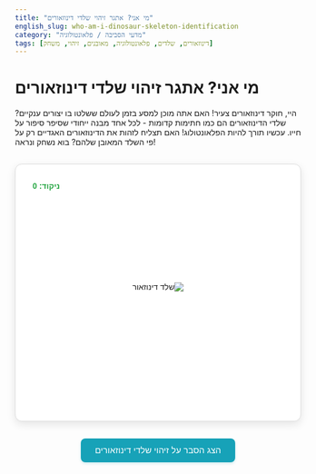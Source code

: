 ```yaml
---
title: "מי אני? אתגר זיהוי שלדי דינוזאורים"
english_slug: who-am-i-dinosaur-skeleton-identification
category: "מדעי הסביבה / פלאונטולוגיה"
tags: [דינוזאורים, שלדים, פלאונטולוגיה, מאובנים, זיהוי, משחק]
---
```

# מי אני? אתגר זיהוי שלדי דינוזאורים

היי, חוקר דינוזאורים צעיר! האם אתה מוכן למסע בזמן לעולם ששלטו בו יצורים ענקיים? שלדי הדינוזאורים הם כמו חתימות קדומות - לכל אחד מבנה ייחודי שסיפר סיפור על חייו. עכשיו תורך להיות הפלאונטולוג! האם תצליח לזהות את הדינוזאורים האגדיים רק על פי השלד המאובן שלהם? בוא נשחק ונראה!

<div id="quiz-container" class="quiz-container">
    <div id="quiz-header" class="quiz-header">
        <span id="progress"></span>
        <span id="score">ניקוד: 0</span>
    </div>
    <div id="skeleton-area" class="skeleton-area">
        <img id="dinosaur-skeleton" src="" alt="שלד דינוזאור" class="skeleton-image">
    </div>
    <div id="options-container" class="options-container">
        <!-- Buttons will be added here by JS -->
    </div>
    <div id="feedback" class="feedback">
        <!-- Feedback message here -->
    </div>
    <button id="next-button" class="control-button next-button" style="display:none;">השאלה הבאה</button>
    <div id="completion-message" class="completion-message" style="display:none;">
        כל הכבוד! סיימת את האתגר בהצלחה! <br> האם למדת לזהות את ענקי העבר?
    </div>
</div>

<style>
/* General styles for the container */
.quiz-container {
    font-family: 'Arial', sans-serif; /* Using a common sans-serif font */
    direction: rtl;
    text-align: right;
    padding: 30px;
    border: 1px solid #dcdcdc; /* Softer border */
    border-radius: 12px; /* More rounded corners */
    max-width: 650px; /* Slightly wider */
    margin: 30px auto; /* More margin */
    background-color: #ffffff; /* White background */
    box-shadow: 0 5px 15px rgba(0, 0, 0, 0.1); /* Soft shadow */
    position: relative; /* Needed for potential absolute positioning */
}

/* Header with score and progress */
.quiz-header {
    display: flex;
    justify-content: space-between;
    margin-bottom: 20px;
    font-size: 1em;
    color: #555;
}

#progress {
    font-weight: bold;
    color: #007bff; /* Blue color for progress */
}

#score {
    font-weight: bold;
    color: #28a745; /* Green color for score */
}


/* Skeleton image area */
.skeleton-area {
    text-align: center; /* Center the image */
    margin-bottom: 25px;
    min-height: 300px; /* Ensure space even before image loads */
    display: flex;
    align-items: center;
    justify-content: center;
}

.skeleton-image {
    max-width: 100%;
    max-height: 380px; /* Slightly increased max height */
    display: block;
    /* Added transition for smoother image loading/changing */
    opacity: 1;
    transition: opacity 0.5s ease-in-out;
}

.skeleton-image.loading {
    opacity: 0.5; /* Indicate loading state */
}


/* Options buttons container */
.options-container {
    text-align: center;
    margin-top: 20px;
}

.options-container button {
    display: block;
    width: 90%; /* Make buttons wider */
    margin: 12px auto; /* More vertical space */
    padding: 14px 25px; /* Larger padding */
    font-size: 1.1em; /* Slightly larger font */
    cursor: pointer;
    border: none; /* No default border */
    border-radius: 8px; /* More rounded */
    background-color: #007bff; /* Primary blue */
    color: white;
    transition: background-color 0.3s ease, transform 0.1s ease, box-shadow 0.3s ease; /* Smooth transitions */
    box-shadow: 0 2px 5px rgba(0, 123, 255, 0.2); /* Subtle shadow */
}

.options-container button:hover:not(:disabled) {
    background-color: #0056b3; /* Darker blue on hover */
    transform: translateY(-2px); /* Lift effect on hover */
    box-shadow: 0 4px 8px rgba(0, 123, 255, 0.3);
}

.options-container button:active:not(:disabled) {
    transform: translateY(0); /* Press effect */
    box-shadow: 0 2px 5px rgba(0, 123, 255, 0.2);
}

.options-container button:disabled {
    cursor: not-allowed;
    opacity: 0.6;
    background-color: #cccccc; /* Grey out disabled buttons */
    color: #666666;
    box-shadow: none;
    transform: none;
}

/* Styling for correct/incorrect buttons after selection */
.options-container button.correct {
    background-color: #28a745; /* Green */
    border-color: #218838;
    color: white;
    box-shadow: 0 2px 5px rgba(40, 167, 69, 0.3);
}

.options-container button.incorrect {
    background-color: #dc3545; /* Red */
    border-color: #c82333;
    color: white;
    box-shadow: 0 2px 5px rgba(220, 53, 69, 0.3);
}


/* Feedback area */
.feedback {
    text-align: center;
    margin-top: 20px; /* More space above feedback */
    min-height: 2em; /* Ensure space even when empty */
    font-size: 1.1em;
    font-weight: bold;
    transition: color 0.5s ease, opacity 0.5s ease; /* Smooth transitions */
    opacity: 0; /* Start hidden */
}

.feedback.visible {
    opacity: 1; /* Fade in */
}

.feedback-correct {
    color: #28a745; /* Green */
}

.feedback-incorrect {
    color: #dc3545; /* Red */
    /* Added a slight shake animation for incorrect */
    animation: shake 0.5s;
}

@keyframes shake {
  0%, 100% { transform: translateX(0); }
  10%, 30%, 50%, 70%, 90% { transform: translateX(-5px); }
  20%, 40%, 60%, 80% { transform: translateX(5px); }
}

/* Control buttons (Next, Toggle Explanation) */
.control-button {
    display: block;
    width: fit-content;
    margin: 25px auto 10px auto; /* Adjusted margin */
    padding: 12px 25px; /* Larger padding */
    font-size: 1.1em; /* Larger font */
    cursor: pointer;
    border: none; /* No default border */
    border-radius: 8px; /* More rounded */
    background-color: #17a2b8; /* Info blue/teal */
    color: white;
    transition: background-color 0.3s ease, transform 0.1s ease, box-shadow 0.3s ease; /* Smooth transitions */
    box-shadow: 0 2px 5px rgba(23, 162, 184, 0.2); /* Subtle shadow */
}

.control-button:hover {
    background-color: #138496; /* Darker teal on hover */
    transform: translateY(-2px);
    box-shadow: 0 4px 8px rgba(23, 162, 184, 0.3);
}
.control-button:active {
     transform: translateY(0);
     box-shadow: 0 2px 5px rgba(23, 162, 184, 0.2);
}

/* Specific style for Next button if needed (optional) */
.next-button {
    background-color: #28a745; /* Green */
    box-shadow: 0 2px 5px rgba(40, 167, 69, 0.2);
}
.next-button:hover {
    background-color: #218838; /* Darker green */
    box-shadow: 0 4px 8px rgba(40, 167, 69, 0.3);
}
.next-button:active {
     box-shadow: 0 2px 5px rgba(40, 167, 69, 0.2);
}


/* Completion Message */
.completion-message {
    display: none;
    text-align: center;
    font-size: 1.5em; /* Larger font */
    color: #28a745; /* Green */
    margin-top: 30px; /* More space */
    font-weight: bold;
    padding: 20px;
    border: 2px dashed #28a745; /* Dashed border */
    border-radius: 10px;
    background-color: #e9f7ef; /* Light green background */
}

/* Explanation section */
#explanation {
    margin-top: 40px; /* More space above */
    padding: 25px; /* More padding */
    border: 1px solid #ddd;
    border-radius: 10px; /* More rounded */
    background-color: #f8f9fa; /* Light grey background */
    direction: rtl;
    text-align: right;
}

#explanation h2, #explanation h3 {
    color: #343a40; /* Darker headings */
    margin-bottom: 18px; /* More space below headings */
    border-bottom: 2px solid #007bff; /* Blue underline */
    padding-bottom: 8px;
}

#explanation p {
    margin-bottom: 18px; /* More space between paragraphs */
    line-height: 1.7; /* Increased line height for readability */
    color: #495057; /* Slightly darker text */
}

#explanation ul {
    margin-bottom: 18px;
    padding-right: 20px; /* Indent list */
}

#explanation li {
    margin-bottom: 8px;
    line-height: 1.6;
    color: #495057;
}

#explanation ul ul {
    margin-bottom: 8px;
}

</style>

<button id="toggle-explanation" class="control-button">הצג הסבר על זיהוי שלדי דינוזאורים</button>

<div id="explanation" style="display:none;">
    <h2>כיצד שלדי דינוזאורים מספרים לנו סיפור? מבט פלאונטולוגי</h2>
    <p>שלדי הדינוזאורים הם לא רק עצמות עתיקות - הם חלונות נדירים אל עולם נכחד, ספרים כתובים באבן המגלים לנו סודות על ענקי העבר ששלטו בכדור הארץ לפני עשרות ומאות מיליוני שנים. כל פרט בשלד, מצורת הגולגולת ועד קצה הזנב, מהווה רמז קריטי לאורח חייו, סביבתו ואף התנהגותו של היצור הקדום. בואו נצלול עמוק יותר!</p>

    <h3>מסע האבן: כיצד שלד הופך למאובן ומה הוא חושף</h3>
    <p>רוב היצורים שנכחדו לא השאירו זכר. רק בתנאים יוצאי דופן - כמו קבורה מהירה במשקעים (בוץ, חול, אפר וולקני) המונעת חמצון והתפרקות - יכול שלד להתאבן. בתהליך איטי ומדהים, מים מחלחלים דרך העצמות ומחליפים בהדרגה את החומר האורגני המקורי במינרלים קשיחים. התוצאה היא מאובן: העתק מדויק מאבן של העצם המקורית. מאובנים אלו הם עדות כמעט יחידה לדינוזאורים. הם מאפשרים לנו לשחזר את צורתם החיצונית, לאמוד את גודלם ומשקלם, לשער את תנועתם, להבין את תזונתם (אילו שיניים היו להם? מבנה הלסת?), ואפילו לשפוך אור על התנהגויות כמו חיים בעדרים או דאגה לצאצאים, אם מוצאים מספר שלדים יחד או עדויות לקינים וביצים.</p>

    <h3>המפתח לזיהוי: מאפייני שלד בסיסיים</h3>
    <p>שלד הדינוזאור הוא המדריך הראשי לזיהויו:</p>
    <ul>
        <li>**גודל ופרופורציות:** האם ענק או קטן? צוואר ארוך או קצר? זנב ארוך וקשיח או קצר וגמיש? רגליים קדמיות ארוכות יותר מהאחוריות או להפך?</li>
        <li>**הגולגולת:** אולי החלק המרכזי בזיהוי. צורתה (ארוכה/קצרה, כבדה/קלה), גודלה ביחס לגוף, מבנה הלסתות (עדינות/חזקות), וחשוב מכל - השיניים (חדות ומעוקלות לטורפים, שטוחות או דמויות עלה לצמחוניים), ומאפיינים ייחודיים כמו קרניים, בליטות, או מניפות גרמיות.</li>
        <li>**מבנה האגן והגפיים:** מבנה האגן קובע האם הדינוזאור היה הולך על שתיים (דו-רגלי) או ארבע (ארבע-רגלי). מבנה כפות הרגליים והידיים, נוכחות טפרים (חדים לטורפים, רחבים או דמויי פרסה לצמחוניים) ואורך האצבעות מספקים רמזים על תנועה, ציד, אחיזה או הגנה.</li>
        <li>**שריון ומבנים מיוחדים:** לוחות גרמיות על הגב, קוצים, שריון כבד, מניפות עצם על הראש או הגב - כל אלו התפתחו כהגנה מפני טורפים והם סימני זיהוי מובהקים.</li>
    </ul>

    <h3>מי אכל מה? הבדלים מבניים בין טורפים לצמחוניים</h3>
    <p>השלד מגלה רבות על התפריט:</p>
    <ul>
        <li><strong>טורפים (תרפודים):</strong> שלדים אלו מעוצבים לצוד ולהרוג. גולגולת גדולה וחזקה, לסתות עם שיניים חדות, משוננות ומעוקלות לקריעת בשר, וטפרים חדים בכפות הרגליים והידיים. לרוב היו דו-רגליים עם זנב ארוך לאיזון בזמן ריצה ורדיפה. דוגמאות: טירנוזאורוס רקס, ולוצירפטור.</li>
        <li><strong>צמחוניים:</strong> מגוונים מאוד במבנה השלד, בהתאם לאסטרטגיות הגנה ואכילה.
            <ul>
                <li><strong>אורניתיסקיה:</strong> לרוב בעלי מבנה דמוי מקור בחזית הפה לקטיפת צמחייה. רבים פיתחו שריון, קרניים או מבנים גרמיים מרשימים אחרים להגנה. רובם ארבע-רגליים, אם כי חלקם (כמו האיגואנודון) יכלו לעמוד על שתיים. דוגמאות: טריצרטופס, סטגוזאורוס, אנקילוזאורוס.</li>
                <li><strong>סאורופודים:</strong> הענקים האמיתיים. צמחוניים ארבע-רגליים עם גוף מסיבי, צוואר וזנב ארוכים במיוחד (כדי להגיע לצמחייה גבוהה או להשתמש בזנב כשוט הגנה/איזון), וגולגולת קטנה יחסית עם שיניים מותאמות יותר לתלישה מאשר ללעיסה. דוגמאות: ברכיוזאורוס, אפטוזאורוס.</li>
            </ul>
        </li>
    </ul>

     <h3>מעבר לדינוזאורים: זוחלים קדומים מעופפים וימיים</h3>
    <p>חשוב לזכור שלא כל זוחל קדום הוא דינוזאור! זוחלים מעופפים כמו פטרוזאורים (דוגמת פטרודקטיל או פטרנודון) וזוחלים ימיים גדולים (איכטיוזאורים, פלסיוזאורים, מוזאזאורים) חיו באותה תקופה אך שייכים לקבוצות זוחלים אחרות. השלדים שלהם מותאמים באופן קיצוני לתנועה באוויר או במים (למשל, כנפיים נתמכות על ידי אצבע אחת ארוכה במיוחד אצל פטרוזאורים, או גפיים דמויות סנפירים אצל זוחלים ימיים) והם שונים מאוד משלדי הדינוזאורים.</p>

    <h3>השלדים ככרוניקה של האבולוציה</h3>
    <p>השוואת שלדי דינוזאורים מתקופות גיאולוגיות שונות ובמקומות שונים בעולם היא לב עבודת הפלאונטולוגים. זה מאפשר למפות את "עץ המשפחה" של הדינוזאורים, להבין כיצד קבוצות התפתחו והתפצלו, כיצד התפשטו ברחבי היבשות, וכיצד שינו את צורתם ומאפייניהם בתגובה לשינויים סביבתיים ולאבולוציה של צמחים ובעלי חיים אחרים. השלדים הם העדות המוחשית היחידה שלנו לתור הזהב של הדינוזאורים, שהגיע לסופו עם הכחדה המונית דרמטית לפני כ-66 מיליון שנה. לימודם הוא מסע בלשי מרתק אל העבר הרחוק.</p>
</div>

<script>
const dinosaurs = [
    {
        name: "טירנוזאורוס רקס (T-Rex)",
        image: "https://upload.wikimedia.org/wikipedia/commons/thumb/b/b1/Tyrannosaurus_rex_silhouette.svg/langhe-280px-Tyrannosaurus_rex_silhouette.svg.png",
        correctAnswer: "טירנוזאורוס רקס (T-Rex)",
        options: ["טירנוזאורוס רקס (T-Rex)", "טריצרטופס", "ברכיוזאורוס", "סטגוזאורוס"],
        feedback_correct: "מעולה! זיהוי מושלם! אין לטעות בגולגולת הענקית והעצמות החזקות של מלך הטורפים.",
        feedback_incorrect: "קרוב, אבל לא מדויק. שימו לב למבנה הגולגולת הענקית והשיניים החדות - זה סימן מובהק לטורף-על כמו הטי-רקס. צמחונים כמו טריצרטופס או ברכיוזאורוס נראים שונה לגמרי."
    },
    {
        name: "טריצרטופס",
        image: "https://upload.wikimedia.org/wikipedia/commons/thumb/a/a7/Triceratops_Prorsus_restoration.svg/langhe-280px-Triceratops_Prorsus_restoration.svg.png",
        correctAnswer: "טריצרטופס",
        options: ["סטגוזאורוס", "טריצרטופס", "ולוצירפטור", "אנקילוזאורוס"],
        feedback_correct: "יפה מאוד! הקרניים המאיימות והמניפה הגרמית הגדולה (פריל) הן כרטיס הביקור הבלעדי של הטריצרטופס הצמחוני.",
        feedback_incorrect: "נסו שוב להסתכל על הראש. הקרניים והמניפה הגרמית הן מאפיין ייחודי של הטריצרטופס, ששימשו כנראה להגנה או לתצוגה. סטגוזאורוס מזוהה על פי לוחות הגב, וולוצירפטור קטן בהרבה."
    },
    {
        name: "סטגוזאורוס",
        image: "https://upload.wikimedia.org/wikipedia/commons/thumb/b/b5/Stegosaurus_stenops_dorsal.svg/langhe-280px-Stegosaurus_stenops_dorsal.svg.png",
        correctAnswer: "סטגוזאורוס",
        options: ["ברכיוזאורוס", "טירנוזאורוס רקס (T-Rex)", "סטגוזאורוס", "טריצרטופס"],
        feedback_correct: "מצוין! אלו הלוחות הגרמיות הייחודיות על הגב והקוצים בזנב (טאג'ומיזר) שמגלים מיד שמדובר בסטגוזאורוס המרשים.",
        feedback_incorrect: "כמעט, אבל לא נכון. הלוחות והקוצים על הגב והזנב הם סימן היכר מובהק של הסטגוזאורוס הצמחוני. ברכיוזאורוס הוא ענק בעל צוואר ארוך, וטי-רקס הוא טורף איום."
    },
     {
        name: "ברכיוזאורוס",
        image: "https://upload.wikimedia.org/wikipedia/commons/thumb/b/b0/Brachiosaurus_altithorax_outline.svg/langhe-280px-Brachiosaurus_altithorax_outline.svg.png",
        correctAnswer: "ברכיוזאורוס",
        options: ["סטגוזאורוס", "ברכיוזאורוס", "ולוצירפטור", "אפטוזאורוס"],
        feedback_correct: "בדיוק! רק הברכיוזאורוס מתהדר בצוואר ארוך כל כך וברגליים קדמיות הגבוהות מהאחוריות, מה שנתן לו מראה של ג'ירף ענקי מהעבר.",
        feedback_incorrect: "זוהי טעות נפוצה! שימו לב לצוואר הארוך במיוחד ולרגליים הקדמיות שהן ארוכות יותר מהאחוריות. זהו הברכיוזאורוס הענק, צמחוני שהגיע לצמרות העצים. סטגוזאורוס וולוצירפטור שונים ממנו באופן מהותי."
    },
    {
        name: "ולוצירפטור",
        image: "https://upload.wikimedia.org/wikipedia/commons/thumb/1/1a/Velociraptor_mongoliensis_dorsal.svg/langhe-280px-Velociraptor_mongoliensis_dorsal.svg.png",
        correctAnswer: "ולוצירפטור",
        options: ["טריצרטופס", "ברכיוזאורוס", "ולוצירפטור", "טירנוזאורוס רקס (T-Rex)"],
        feedback_correct: "מעולה! זיהוי מדויק! השלד הקטן והזריז עם הטופר הגדול והמעוקל ברגל (sickle claw) שייך לולוצירפטור המהיר.",
        feedback_incorrect: "נסו שוב. שלד זה קטן בהרבה מהאחרים והוא כולל טופר גדול ומעוקל על אצבע אחת ברגל, המעיד על טורף זריז ממשפחת הדרומאוזאוריים, כמו הולוצירפטור. טריצרטופס וברכיוזאורוס ענקיים וצמחוניים."
    },
     {
        name: "פטרודקטיל (לא דינוזאור!)",
        image: "https://upload.wikimedia.org/wikipedia/commons/thumb/a/a0/Pterodactylus_antiquus_outline.svg/langhe-280px-Pterodactylus_antiquus_outline.svg.png",
        correctAnswer: "פטרודקטיל (לא דינוזאור!)",
        options: ["ולוצירפטור", "סטגוזאורוס", "פטרודקטיל (לא דינוזאור!)", "ברכיוזאורוס"],
        feedback_correct: "נכון מאוד! הפתעת המערכת! זוהי לא דינוזאור כלל, אלא פטרוזאור, זוחל מעופף קדום. מבנה הכנף הנתמכת על ידי אצבע אחת ארוכה במיוחד הוא סימן הזיהוי שלו.",
        feedback_incorrect: "שימו לב למבנה המיוחד של הגפיים הקדמיות. זהו לא דינוזאור יבשתי כמו ולוצירפטור או סטגוזאורוס, אלא פטרוזאור מעופף! הכנפיים שלו נתמכו על ידי אצבע רביעית ארוכה במיוחד."
    }
];

let currentQuestionIndex = 0;
let score = 0;
const totalQuestions = dinosaurs.length;

const skeletonImg = document.getElementById('dinosaur-skeleton');
const optionsContainer = document.getElementById('options-container');
const feedbackDiv = document.getElementById('feedback');
const nextButton = document.getElementById('next-button');
const completionMessageDiv = document.getElementById('completion-message');
const toggleExplanationButton = document.getElementById('toggle-explanation');
const explanationDiv = document.getElementById('explanation');
const scoreSpan = document.getElementById('score');
const progressSpan = document.getElementById('progress');


function loadQuestion(index) {
    if (index >= totalQuestions) {
        endQuiz();
        return;
    }

    const dinosaur = dinosaurs[index];

    // Hide previous feedback and next button immediately
    feedbackDiv.classList.remove('visible', 'feedback-correct', 'feedback-incorrect');
    feedbackDiv.textContent = ''; // Clear text content
    nextButton.style.display = 'none';

    // Add loading class for image transition
    skeletonImg.classList.add('loading');

    // Set image source and remove loading class when loaded
    skeletonImg.onload = () => {
        skeletonImg.classList.remove('loading');
    };
    skeletonImg.src = dinosaur.image;

    optionsContainer.innerHTML = '';
    completionMessageDiv.style.display = 'none';

    // Update progress indicator
    progressSpan.textContent = `שאלה ${index + 1} מתוך ${totalQuestions}`;

    // Shuffle options
    const shuffledOptions = shuffleArray([...dinosaur.options]);

    shuffledOptions.forEach(option => {
        const button = document.createElement('button');
        button.textContent = option;
        button.addEventListener('click', () => handleAnswer(button, option, dinosaur.correctAnswer, dinosaur.feedback_correct, dinosaur.feedback_incorrect));
        optionsContainer.appendChild(button);
    });
}

function handleAnswer(clickedButton, selectedAnswer, correctAnswer, feedbackCorrect, feedbackIncorrect) {
    disableOptions(); // Disable all options after first click

    if (selectedAnswer === correctAnswer) {
        score++; // Increase score for correct answer
        scoreSpan.textContent = `ניקוד: ${score}`; // Update score display
        feedbackDiv.textContent = feedbackCorrect;
        feedbackDiv.className = 'feedback visible feedback-correct'; // Add correct classes
        clickedButton.classList.add('correct'); // Highlight correct button
    } else {
        feedbackDiv.textContent = feedbackIncorrect;
        feedbackDiv.className = 'feedback visible feedback-incorrect'; // Add incorrect classes
        clickedButton.classList.add('incorrect'); // Highlight incorrect button
        // Also highlight the correct answer
        optionsContainer.querySelectorAll('button').forEach(button => {
            if (button.textContent === correctAnswer) {
                 button.classList.add('correct');
            }
        });
    }

    nextButton.style.display = 'block'; // Show next button
}

function disableOptions() {
    optionsContainer.querySelectorAll('button').forEach(button => {
        button.disabled = true;
    });
}

function nextQuestion() {
    currentQuestionIndex++;
    loadQuestion(currentQuestionIndex);
}

function endQuiz() {
    skeletonImg.style.display = 'none';
    optionsContainer.style.display = 'none';
    feedbackDiv.style.display = 'none'; // Hide feedback
    nextButton.style.display = 'none'; // Hide next button
    progressSpan.style.display = 'none'; // Hide progress

    completionMessageDiv.style.display = 'block'; // Show completion message
    completionMessageDiv.innerHTML = `כל הכבוד! סיימת את האתגר בהצלחה!<br>הניקוד הסופי שלך: <strong>${score} מתוך ${totalQuestions}</strong><br>האם למדת לזהות את ענקי העבר?`;

     // Optional: Reset button to start over? (Not requested, but good for game-like feel)
     // Add a reset button dynamically
}

// Fisher-Yates (aka Knuth) Shuffle
function shuffleArray(array) {
    for (let i = array.length - 1; i > 0; i--) {
        const j = Math.floor(Math.random() * (i + 1));
        [array[i], array[j]] = [array[j], array[i]]; // Swap elements
    }
    return array;
}

// Event listeners
nextButton.addEventListener('click', nextQuestion);

toggleExplanationButton.addEventListener('click', () => {
    const isHidden = explanationDiv.style.display === 'none';
    explanationDiv.style.display = isHidden ? 'block' : 'none';
    toggleExplanationButton.textContent = isHidden ? 'הסתר הסבר על זיהוי שלדי דינוזאורים' : 'הצג הסבר על זיהוי שלדי דינוזאורים';
});

// Initial load
loadQuestion(currentQuestionIndex);
</script>